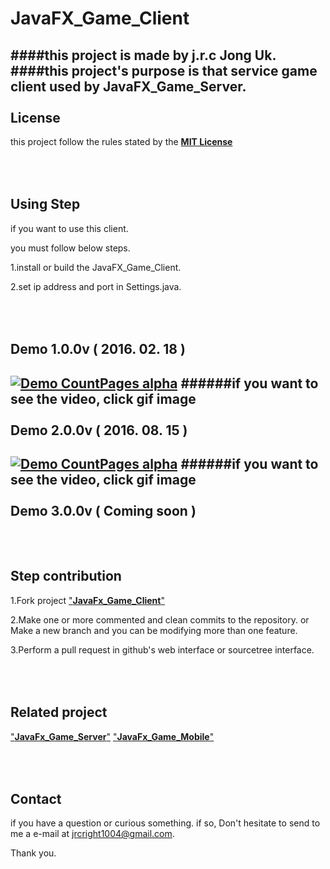 # JavaFX_Game_Client
####this project is made by j.r.c Jong Uk.
####this project's purpose is that service game client used by JavaFX_Game_Server.
<br></br>
License
---
this project follow the rules stated by the [**MIT License**](https://en.wikipedia.org/wiki/MIT_License)

<br></br>
Using Step
---
if you want to use this client.

you must follow below steps.

1.install or build the JavaFX_Game_Client.

2.set ip address and port in Settings.java.

<br></br>
Demo 1.0.0v ( 2016. 02. 18 )
---
[![Demo CountPages alpha](https://j.gifs.com/QWpQMq.gif)](https://www.youtube.com/watch?v=FL4wDB9cNoI)
######if you want to see the video, click gif image
<br></br>
Demo 2.0.0v ( 2016. 08. 15 )
---
[![Demo CountPages alpha](https://j.gifs.com/Krj0qz.gif)](https://www.youtube.com/watch?v=nsrxQKbuJUc&feature=youtu.be&list=PL0bFPqEKbn-HNJvNN4sN0yYNrqEZ5iJzK)
######if you want to see the video, click gif image
<br></br>
Demo 3.0.0v ( Coming soon )
---

<br></br>
Step contribution
---
1.Fork project ["**JavaFx_Game_Client**"](https://github.com/jrcforever/JavaFX_Game_Client)

2.Make one or more commented and clean commits to the repository. or Make a new branch and you can be modifying more than one feature.

3.Perform a pull request in github's web interface or sourcetree interface.


<br></br>
Related project
---
["**JavaFx_Game_Server**"](https://github.com/jrcforever/JavaFX_Game_Server)
["**JavaFx_Game_Mobile**"](https://github.com/jrcforever/JavaFX_Game_Mobile)
  
  
<br></br>
Contact
---
if you have a question or curious something. if so, Don't hesitate to send to me a e-mail at <jrcright1004@gmail.com>. 

Thank you.
